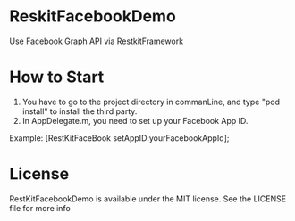 ReskitFacebookDemo
==================

Use Facebook Graph API via RestkitFramework

How to Start
==================

1. You have to go to the project directory in commanLine, and type "pod install" to install the third party.
2. In AppDelegate.m, you need to set up your Facebook App ID.

Example: [RestKitFaceBook setAppID:yourFacebookAppId];

License
==================

RestKitFacebookDemo is available under the MIT license. See the LICENSE file for more info
